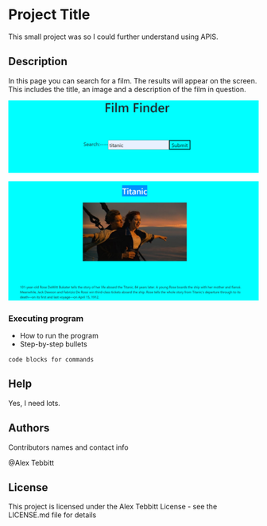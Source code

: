 # Project Title

This small project was so I could further understand using APIS. 

## Description

In this page you can search for a film. The results will appear on the screen. This includes the title, an image and a description of the film in question.



![image](./assets/Screenshot%202022-05-12%20165558.png)

![image](./assets/Screenshot%202022-05-12%20165733.png)

### Executing program

* How to run the program
* Step-by-step bullets
```
code blocks for commands
```

## Help

Yes, I need lots.

## Authors

Contributors names and contact info

@Alex Tebbitt



## License

This project is licensed under the Alex Tebbitt License - see the LICENSE.md file for details